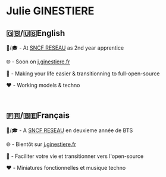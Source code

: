 # Julie GINESTIERE

## 🇬🇧/🇺🇸English

💼/🎓 - At [SNCF RESEAU](https://www.sncf-reseau.com/) as 2nd year apprentice

🌐 - Soon on [j.ginestiere.fr](https://j.ginestiere.fr)

🎯 - Making your life easier & transitionning to full-open-source

❤️ - Working models & techno

<br/>

## 🇫🇷/🇧🇪Français

💼/🎓 -  A [SNCF RESEAU](https://www.sncf-reseau.com/) en deuxieme année de BTS

🌐 - Bientôt sur [j.ginestiere.fr](https://j.ginestiere.fr)

🎯 - Faciliter votre vie et transitionner vers l'open-source

❤️ - Miniatures fonctionnelles et musique techno
